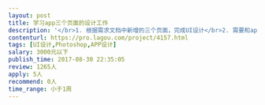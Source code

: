 ```yaml
---                
layout: post       
title: 学习app三个页面的设计工作           
description: '</br>1. 根据需求文档中新增的三个页面，完成UI设计</br>2. 需要和app原有界面视觉设计风格统一</br>3. 支持安卓六种屏幕尺寸，iOS两种屏幕的标注和切图</br>4. 初稿完成后，根据甲方需求进行设计上的调整和完善</br>'     
contenturl: https://pro.lagou.com/project/4157.html      
tags: [UI设计,Photoshop,APP设计]            
salary: 3000元以下          
publish_time: 2017-08-30 22:35:05         
review: 1265人                   
apply: 5人                   
recommend: 0人                   
time_range: 小于1周              
---                 
```

